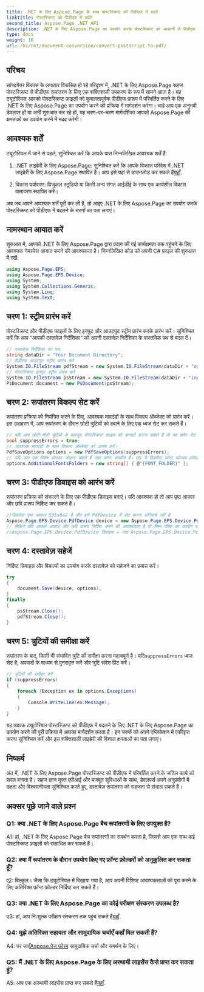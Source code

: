 ```yaml
---
title: .NET के लिए Aspose.Page के साथ पोस्टस्क्रिप्ट को पीडीएफ में बदलें
linktitle: पोस्टस्क्रिप्ट को पीडीएफ में बदलें
second_title: Aspose.Page .NET API
description: .NET के लिए Aspose.Page का उपयोग करके पोस्टस्क्रिप्ट को आसानी से पीडीएफ में बदलें। मजबूत, विश्वसनीय और डेवलपर-अनुकूल।
type: docs
weight: 10
url: /hi/net/document-conversion/convert-postscript-to-pdf/
---
```

## परिचय

सॉफ्टवेयर विकास के लगातार विकसित हो रहे परिदृश्य में, .NET के लिए Aspose.Page सहज पोस्टस्क्रिप्ट से पीडीएफ रूपांतरण के लिए एक शक्तिशाली उपकरण के रूप में सामने आता है। यह ट्यूटोरियल आपको पोस्टस्क्रिप्ट फ़ाइलों को कुशलतापूर्वक पीडीएफ प्रारूप में परिवर्तित करने के लिए .NET के लिए Aspose.Page का उपयोग करने की प्रक्रिया में मार्गदर्शन करेगा। चाहे आप एक अनुभवी डेवलपर हों या अभी शुरुआत कर रहे हों, यह चरण-दर-चरण मार्गदर्शिका आपको Aspose.Page की क्षमताओं का उपयोग करने में मदद करेगी।

## आवश्यक शर्तें

ट्यूटोरियल में जाने से पहले, सुनिश्चित करें कि आपके पास निम्नलिखित आवश्यक शर्तें हैं:

1.  .NET लाइब्रेरी के लिए Aspose.Page: सुनिश्चित करें कि आपके विकास परिवेश में .NET लाइब्रेरी के लिए Aspose.Page स्थापित है। आप इसे यहां से डाउनलोड कर सकते हैं[यहाँ](https://releases.aspose.com/page/net/).

2. विकास पर्यावरण: विजुअल स्टूडियो या किसी अन्य संगत आईडीई के साथ एक कार्यशील विकास वातावरण स्थापित करें।

अब जब आपने आवश्यक शर्तें पूरी कर ली हैं, तो आइए .NET के लिए Aspose.Page का उपयोग करके पोस्टस्क्रिप्ट को पीडीएफ में बदलने के चरणों का पता लगाएं।

## नामस्थान आयात करें

शुरुआत में, आपको .NET के लिए Aspose.Page द्वारा प्रदान की गई कार्यक्षमता तक पहुंचने के लिए आवश्यक नेमस्पेस आयात करने की आवश्यकता है। निम्नलिखित कोड को अपनी C# फ़ाइल की शुरुआत में रखें:

```csharp
using Aspose.Page.EPS;
using Aspose.Page.EPS.Device;
using System;
using System.Collections.Generic;
using System.Linq;
using System.Text;
```

## चरण 1: स्ट्रीम प्रारंभ करें

पोस्टस्क्रिप्ट और पीडीएफ फाइलों के लिए इनपुट और आउटपुट स्ट्रीम प्रारंभ करके प्रारंभ करें। सुनिश्चित करें कि आप "आपकी दस्तावेज़ निर्देशिका" को अपनी दस्तावेज़ निर्देशिका के वास्तविक पथ से बदल दें।

```csharp
// दस्तावेज़ निर्देशिका का पथ.
string dataDir = "Your Document Directory";
// पीडीएफ आउटपुट स्ट्रीम आरंभ करें
System.IO.FileStream pdfStream = new System.IO.FileStream(dataDir + "outputPDF_out.pdf", System.IO.FileMode.Create, System.IO.FileAccess.Write);
// पोस्टस्क्रिप्ट इनपुट स्ट्रीम प्रारंभ करें
System.IO.FileStream psStream = new System.IO.FileStream(dataDir + "input.ps", System.IO.FileMode.Open, System.IO.FileAccess.Read);
PsDocument document = new PsDocument(psStream);
```

## चरण 2: रूपांतरण विकल्प सेट करें

रूपांतरण प्रक्रिया को नियंत्रित करने के लिए, आवश्यक मापदंडों के साथ विकल्प ऑब्जेक्ट को प्रारंभ करें। इस उदाहरण में, आप रूपांतरण के दौरान छोटी त्रुटियों को दबाने के लिए एक ध्वज सेट कर सकते हैं।

```csharp
// यदि आप छोटी-मोटी त्रुटियों के बावजूद पोस्टस्क्रिप्ट फ़ाइल को कनवर्ट करना चाहते हैं तो यह फ़्लैग सेट करें
bool suppressErrors = true;
// आवश्यक मापदंडों के साथ विकल्प ऑब्जेक्ट को आरंभ करें।
PdfSaveOptions options = new PdfSaveOptions(suppressErrors);
// यदि आप एक विशेष फ़ोल्डर जोड़ना चाहते हैं जहां फ़ॉन्ट संग्रहीत हैं। OS में डिफ़ॉल्ट फ़ॉन्ट फ़ोल्डर हमेशा शामिल होता है।
options.AdditionalFontsFolders = new string[] { @"{FONT_FOLDER}" };
```

## चरण 3: पीडीएफ डिवाइस को आरंभ करें

रूपांतरण प्रक्रिया को संभालने के लिए एक पीडीएफ डिवाइस बनाएं। यदि आवश्यक हो तो आप पृष्ठ आकार और छवि प्रारूप निर्दिष्ट कर सकते हैं।

```csharp
//डिफ़ॉल्ट पृष्ठ आकार 595x842 है और इसे PdfDevice में सेट करना अनिवार्य नहीं है
Aspose.Page.EPS.Device.PdfDevice device = new Aspose.Page.EPS.Device.PdfDevice(pdfStream);
// लेकिन यदि आपको आकार और छवि प्रारूप निर्दिष्ट करने की आवश्यकता है तो निम्न पंक्ति का उपयोग करें
//Aspose.Page.EPS.Device.PdfDevice डिवाइस = नया Aspose.Page.EPS.Device.PdfDevice(pdfStream, नया System.Drawing.Size(595, 842));
```

## चरण 4: दस्तावेज़ सहेजें

निर्दिष्ट डिवाइस और विकल्पों का उपयोग करके दस्तावेज़ को सहेजने का प्रयास करें।

```csharp
try
{
    document.Save(device, options);
}
finally
{
    psStream.Close();
    pdfStream.Close();
}
```

## चरण 5: त्रुटियों की समीक्षा करें

 रूपांतरण के बाद, किसी भी संभावित त्रुटि की समीक्षा करना महत्वपूर्ण है। यदि`suppressErrors` ध्वज सेट है, अपवादों के माध्यम से पुनरावृत्त करें और त्रुटि संदेश प्रिंट करें।

```csharp
// त्रुटियों की समीक्षा करें
if (suppressErrors)
{
    foreach (Exception ex in options.Exceptions)
    {
        Console.WriteLine(ex.Message);
    }
}
```

यह व्यापक ट्यूटोरियल पोस्टस्क्रिप्ट को पीडीएफ में बदलने के लिए .NET के लिए Aspose.Page का उपयोग करने की पूरी प्रक्रिया में आपका मार्गदर्शन करता है। इन चरणों को अपने एप्लिकेशन में एकीकृत करना सुनिश्चित करें और इस शक्तिशाली लाइब्रेरी की विशाल क्षमताओं का पता लगाएं।

## निष्कर्ष

अंत में, .NET के लिए Aspose.Page पोस्टस्क्रिप्ट को पीडीएफ में परिवर्तित करने के जटिल कार्य को सरल बनाता है। सहज ज्ञान युक्त एपीआई और मजबूत सुविधाओं के साथ, डेवलपर्स अपने अनुप्रयोगों में दक्षता और विश्वसनीयता सुनिश्चित करते हुए, दस्तावेज़ रूपांतरण को सहजता से संभाल सकते हैं।

## अक्सर पूछे जाने वाले प्रश्न

### Q1: क्या .NET के लिए Aspose.Page बैच रूपांतरणों के लिए उपयुक्त है?

A1: हां, .NET के लिए Aspose.Page बैच रूपांतरणों का समर्थन करता है, जिससे आप एक साथ कई पोस्टस्क्रिप्ट फ़ाइलों को संसाधित कर सकते हैं।

### Q2: क्या मैं रूपांतरण के दौरान उपयोग किए गए फ़ॉन्ट फ़ोल्डरों को अनुकूलित कर सकता हूँ?

ए2: बिल्कुल। जैसा कि ट्यूटोरियल में दिखाया गया है, आप अपनी विशिष्ट आवश्यकताओं को पूरा करने के लिए अतिरिक्त फ़ॉन्ट फ़ोल्डर निर्दिष्ट कर सकते हैं।

### Q3: क्या .NET के लिए Aspose.Page का कोई परीक्षण संस्करण उपलब्ध है?

 उ3: हां, आप नि:शुल्क परीक्षण संस्करण तक पहुंच सकते हैं[यहाँ](https://releases.aspose.com/).

### Q4: मुझे अतिरिक्त सहायता और सामुदायिक चर्चाएँ कहाँ मिल सकती हैं?

 A4: पर जाएँ[Aspose.पेज फोरम](https://forum.aspose.com/c/page/39) सामुदायिक चर्चा और समर्थन के लिए।

### Q5: मैं .NET के लिए Aspose.Page के लिए अस्थायी लाइसेंस कैसे प्राप्त कर सकता हूं?

 A5: आप एक अस्थायी लाइसेंस प्राप्त कर सकते हैं[यहाँ](https://purchase.aspose.com/temporary-license/).